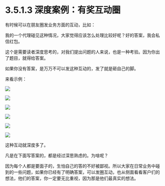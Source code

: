 # 3.5.1.3 深度案例：有奖互动圈

有时候可以在朋友圈发业务方面的互动，比如：

我的一个代理碰见这种情况，大家觉得应该怎么处理比较好呢？好的答案，我会私信红包。

这个是需要读者深度思考的，对我们提出问题的人来说，也是一种考验。因为你出了题目，就得给答案。

如果你没有答案，是万万不可以发这种互动的，发了就是砸自己的脚。

来看示例：

![](img/0a61b62b53f41271f92f24c6df0b7ca3.png)

![](img/d88c81ccbb88b54ef5e21a79603ae463.png)

![](img/29e1fb08762d9ee8d7fdc4a87e270985.png)

![](img/808122d6c5b8d619b0da66961bdb1777.png)

![](img/375d03e3968931b305e63a5014da4fe3.png)

![](img/56b0d99422af7fc0ce4cc6c118d72f97.png)

这种互动就深度多了。

凡是在下面写答案的，都是经过深思熟虑的。为啥呢？

因为每个人都是要面子的，生怕自己的答的不好被鄙视。所以大家在日常业务中碰到的一些问题，如果你已经有了明确答案，可以发圈互动，也从侧面看看客户们的想法，他们的答案，你一定要无比重视，因为那是他们最真实的想法。